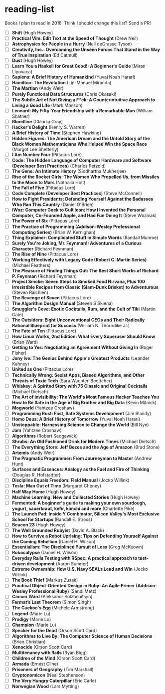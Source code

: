 # reading-list

Books I plan to read in 2018. Think I should change this list? Send a PR!

 - [ ] **Shift** (Hugh Howey)
 - [ ] **Practical Vim: Edit Text at the Speed of Thought** (Drew Neil)
 - [ ] **Astrophysics for People in a Hurry** (Neil deGrasse Tyson)
 - [ ] **Creativity, Inc.: Overcoming the Unseen Forces That Stand in the Way of True Inspiration** (Ed Catmull)
 - [ ] **Dust** (Hugh Howey)
 - [ ] **Learn You a Haskell for Great Good!: A Beginner's Guide** (Miran Lipovaca)
 - [ ] **Sapiens: A Brief History of Humankind** (Yuval Noah Harari)
 - [ ] **Hamilton: The Revolution** (Lin-Manuel Miranda)
 - [ ] **The Martian** (Andy Weir)
 - [ ] **Purely Functional Data Structures** (Chris Okasaki)
 - [ ] **The Subtle Art of Not Giving a F*ck: A Counterintuitive Approach to Living a Good Life** (Mark Manson)
 - [ ] **Leonard: My Fifty-Year Friendship with a Remarkable Man** (William Shatner)
 - [ ] **Bloodline** (Claudia Gray)
 - [ ] **Hacker's Delight** (Henry S. Warren)
 - [ ] **A Brief History of Time** (Stephen Hawking)
 - [ ] **Hidden Figures: The American Dream and the Untold Story of the Black Women Mathematicians Who Helped Win the Space Race** (Margot Lee Shetterly)
 - [ ] **I Am Number Four** (Pittacus Lore)
 - [ ] **Code: The Hidden Language of Computer Hardware and Software (Developer Best Practices)** (Charles Petzold)
 - [ ] **The Gene: An Intimate History** (Siddhartha Mukherjee)
 - [ ] **Rise of the Rocket Girls: The Women Who Propelled Us, from Missiles to the Moon to Mars** (Nathalia Holt)
 - [ ] **The Fall of Five** (Pittacus Lore)
 - [ ] **Code Complete (Developer Best Practices)** (Steve McConnell)
 - [ ] **How to Fight Presidents: Defending Yourself Against the Badasses Who Ran This Country** (Daniel O'Brien)
 - [ ] **iWoz: Computer Geek to Cult Icon: How I Invented the Personal Computer, Co-Founded Apple, and Had Fun Doing It** (Steve Wozniak)
 - [ ] **The Power of Six** (Pittacus Lore)
 - [ ] **The Practice of Programming (Addison-Wesley Professional Computing Series)** (Brian W. Kernighan)
 - [ ] **Thing Explainer: Complicated Stuff in Simple Words** (Randall Munroe)
 - [ ] **Surely You're Joking, Mr. Feynman!: Adventures of a Curious Character** (Richard Feynman)
 - [ ] **The Rise of Nine** (Pittacus Lore)
 - [ ] **Working Effectively with Legacy Code (Robert C. Martin Series)** (Michael Feathers)
 - [ ] **The Pleasure of Finding Things Out: The Best Short Works of Richard P. Feynman** (Richard Feynman)
 - [ ] **Project Smoke: Seven Steps to Smoked Food Nirvana, Plus 100 Irresistible Recipes from Classic (Slam-Dunk Brisket) to Adventurous** (Steven Raichlen)
 - [ ] **The Revenge of Seven** (Pittacus Lore)
 - [ ] **The Algorithm Design Manual** (Steven S Skiena)
 - [ ] **Smuggler's Cove: Exotic Cocktails, Rum, and the Cult of Tiki** (Martin Cate)
 - [ ] **The Outsiders: Eight Unconventional CEOs and Their Radically Rational Blueprint for Success** (William N. Thorndike Jr.)
 - [ ] **The Fate of Ten** (Pittacus Lore)
 - [ ] **How Linux Works, 2nd Edition: What Every Superuser Should Know** (Brian Ward)
 - [ ] **Getting to Yes: Negotiating an Agreement Without Giving In** (Roger Fisher)
 - [ ] **Jony Ive: The Genius Behind Apple's Greatest Products** (Leander Kahney)
 - [ ] **United as One** (Pittacus Lore)
 - [ ] **Technically Wrong: Sexist Apps, Biased Algorithms, and Other Threats of Toxic Tech** (Sara Wachter-Boettcher)
 - [ ] **Whiskey: A Spirited Story with 75 Classic and Original Cocktails** (Michael Dietsch)
 - [ ] **The Art of Invisibility: The World's Most Famous Hacker Teaches You How to Be Safe in the Age of Big Brother and Big Data** (Kevin Mitnick)
 - [ ] **Mogworld** (Yahtzee Croshaw)
 - [ ] **Programming Rust: Fast, Safe Systems Development** (Jim Blandy)
 - [ ] **Homo Deus: A Brief History of Tomorrow** (Yuval Noah Harari)
 - [ ] **Unstoppable: Harnessing Science to Change the World** (Bill Nye)
 - [ ] **Jam** (Yahtzee Croshaw)
 - [ ] **Algorithms** (Robert Sedgewick)
 - [ ] **Shrubs: An Old Fashioned Drink for Modern Times** (Michael Dietsch)
 - [ ] **The Everything Store: Jeff Bezos and the Age of Amazon** (Brad Stone)
 - [ ] **Artemis** (Andy Weir)
 - [ ] **The Pragmatic Programmer: From Journeyman to Master** (Andrew Hunt)
 - [ ] **Surfaces and Essences: Analogy as the Fuel and Fire of Thinking** (Douglas R. Hofstadter)
 - [ ] **Discipline Equals Freedom: Field Manual** (Jocko Willink)
 - [ ] **Tesla: Man Out of Time** (Margaret Cheney)
 - [ ] **Half Way Home** (Hugh Howey)
 - [ ] **Machine Learning: New and Collected Stories** (Hugh Howey)
 - [ ] **Fermented: A beginner's guide to making your own sourdough, yogurt, sauerkraut, kefir, kimchi and more** (Charlotte Pike)
 - [ ] **The Launch Pad: Inside Y Combinator, Silicon Valley's Most Exclusive School for Startups** (Randall E. Stross)
 - [ ] **Beacon 23** (Hugh Howey)
 - [ ] **The Well Grounded Rubyist** (David A. Black)
 - [ ] **How to Survive a Robot Uprising: Tips on Defending Yourself Against the Coming Rebellion** (Daniel H. Wilson)
 - [ ] **Essentialism: The Disciplined Pursuit of Less** (Greg McKeown)
 - [ ] **Robocalypse** (Daniel H. Wilson)
 - [ ] **Everyday Rails Testing with RSpec: A practical approach to test-driven development** (Aaron Sumner)
 - [ ] **Extreme Ownership: How U.S. Navy SEALs Lead and Win** (Jocko Willink)
 - [ ] **The Book Thief** (Markus Zusak)
 - [ ] **Practical Object-Oriented Design in Ruby: An Agile Primer (Addison-Wesley Professional Ruby)** (Sandi Metz)
 - [ ] **Cancer Ward** (Aleksandr Solzhenitsyn)
 - [ ] **Fermat’s Last Theorem** (Simon Singh)
 - [ ] **The Cuckoo's Egg** (Michele Armstrong)
 - [ ] **Legend** (Marie Lu)
 - [ ] **Prodigy** (Marie Lu)
 - [ ] **Champion** (Marie Lu)
 - [ ] **Speaker for the Dead** (Orson Scott Card)
 - [ ] **Algorithms to Live By: The Computer Science of Human Decisions** (Brian Christian)
 - [ ] **Xenocide** (Orson Scott Card)
 - [ ] **Multitenancy with Rails** (Ryan Bigg)
 - [ ] **Children of the Mind** (Orson Scott Card)
 - [ ] **Armada** (Ernest Cline)
 - [ ] **Prisoners of Geography** (Tim Marshall)
 - [ ] **Cryptonomicon** (Neal Stephenson)
 - [ ] **The Very Hungry Caterpillar** (Eric Carle)
 - [ ] **Norwegian Wood** (Lars Mytting)
